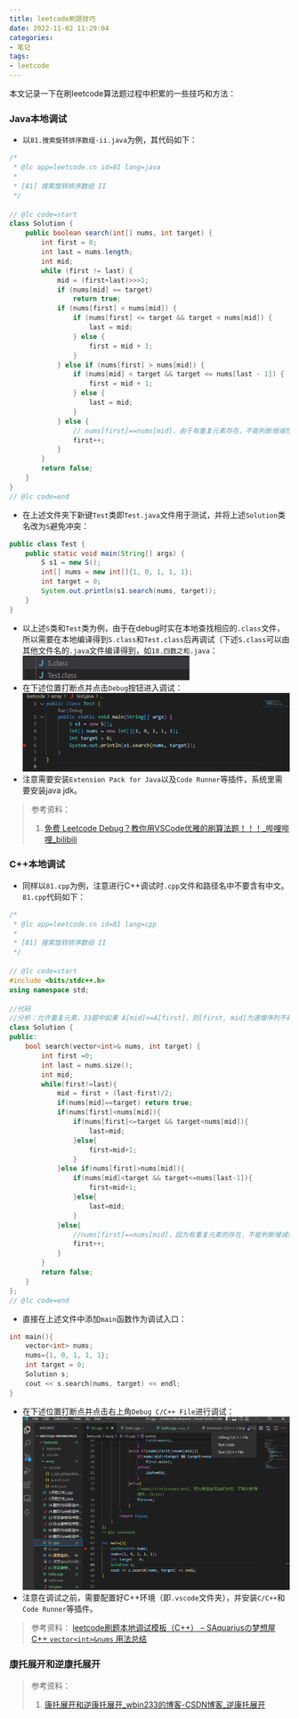 ```yaml
---
title: leetcode刷题技巧
date: 2022-11-02 11:29:04
categories:
- 笔记
tags:
- leetcode
---
```


本文记录一下在刷leetcode算法题过程中积累的一些技巧和方法：
<!--more-->
### Java本地调试
- 以`81.搜索旋转排序数组-ii.java`为例，其代码如下：
```java
/*
 * @lc app=leetcode.cn id=81 lang=java
 *
 * [81] 搜索旋转排序数组 II
 */

// @lc code=start
class Solution {
    public boolean search(int[] nums, int target) {
        int first = 0;
        int last = nums.length;
        int mid;
        while (first != last) {
            mid = (first+last)>>>1;
            if (nums[mid] == target)
                return true;
            if (nums[first] < nums[mid]) {
                if (nums[first] <= target && target < nums[mid]) {
                    last = mid;
                } else {
                    first = mid + 1;
                }
            } else if (nums[first] > nums[mid]) {
                if (nums[mid] < target && target <= nums[last - 1]) {
                    first = mid + 1;
                } else {
                    last = mid;
                }
            } else {
                // nums[first]==nums[mid]，由于有重复元素存在，不能判断增减性，first加1
                first++;
            }
        }
        return false;
    }
}
// @lc code=end
```
- 在上述文件夹下新键`Test`类即`Test.java`文件用于测试，并将上述`Solution`类名改为`S`避免冲突：
```java
public class Test {
    public static void main(String[] args) {
        S s1 = new S();
        int[] nums = new int[]{1, 0, 1, 1, 1};
        int target = 0;
        System.out.println(s1.search(nums, target));
    }
}
```
- 以上述`S`类和`Test`类为例，由于在debug时实在本地查找相应的`.class`文件，所以需要在本地编译得到`S.class`和`Test.class`后再调试（下述`S.class`可以由其他文件名的`.java`文件编译得到，如`18.四数之和.java`：
![](https://raw.githubusercontent.com/Tom89757/ImageHost/main/hexo/20221105152720.png)
- 在下述位置打断点并点击`Debug`按钮进入调试：
![](https://raw.githubusercontent.com/Tom89757/ImageHost/main/hexo/20221102180444.png)
- 注意需要安装`Extension Pack for Java`以及`Code Runner`等插件，系统里需要安装java jdk。
> 参考资料：
> 1. [免费 Leetcode Debug？教你用VSCode优雅的刷算法题！！！_哔哩哔哩_bilibili](https://www.bilibili.com/video/BV1qL4y1q7bY)
### C++本地调试
- 同样以`81.cpp`为例，注意进行C++调试时`.cpp`文件和路径名中不要含有中文。`81.cpp`代码如下：
```cpp
/*
 * @lc app=leetcode.cn id=81 lang=cpp
 *
 * [81] 搜索旋转排序数组 II
 */

// @lc code=start
#include <bits/stdc++.h>
using namespace std;

//代码
//分析：允许重复元素，33题中如果 A[mid]>=A[first]，则[first, mid]为递增序列不再成立。
class Solution {
public:
    bool search(vector<int>& nums, int target) {
        int first =0;
        int last = nums.size();
        int mid;
        while(first!=last){
            mid = first + (last-first)/2;
            if(nums[mid]==target) return true;
            if(nums[first]<nums[mid]){
                if(nums[first]<=target && target<nums[mid]){
                    last=mid;
                }else{
                    first=mid+1;
                }
            }else if(nums[first]>nums[mid]){
                if(nums[mid]<target && target<=nums[last-1]){
                    first=mid+1;
                }else{
                    last=mid;
                }
            }else{
                //nums[first]==nums[mid]，因为有重复元素的存在，不能判断增减性，first++
                first++;
            }
        }
        return false;
    }
};
// @lc code=end
```
- 直接在上述文件中添加`main`函数作为调试入口：
```cpp
int main(){
    vector<int> nums;
    nums={1, 0, 1, 1, 1};
    int target = 0;
    Solution s;
    cout << s.search(nums, target) << endl;
}
```
- 在下述位置打断点并点击右上角`Debug C/C++ File`进行调试：
![](https://raw.githubusercontent.com/Tom89757/ImageHost/main/hexo/20221102183138.png)
- 注意在调试之前，需要配置好C++环境（即`.vscode`文件夹），并安装`C/C++`和`Code Runner`等插件。
> 参考资料：
> [leetcode刷题本地调试模板（C++） – SAquariusの梦想屋](https://blog.songjiahao.com/archives/362)
> [C++ `vector<int>&nums` 用法总结 ](https://www.jianshu.com/p/2524c34511f3)
### 康托展开和逆康托展开
> 参考资料：
> 1. [康托展开和逆康托展开_wbin233的博客-CSDN博客_逆康托展开](https://blog.csdn.net/wbin233/article/details/72998375)